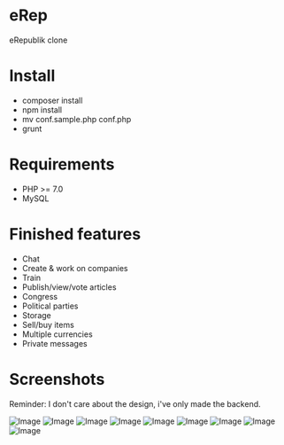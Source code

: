 # eRep
eRepublik clone

# Install
- composer install
- npm install
- mv conf.sample.php conf.php
- grunt

# Requirements
- PHP >= 7.0
- MySQL

# Finished features
- Chat
- Create & work on companies
- Train
- Publish/view/vote articles
- Congress
- Political parties
- Storage
- Sell/buy items
- Multiple currencies
- Private messages

# Screenshots

Reminder: I don't care about the design, i've only made the backend.

![Image](https://raw.githubusercontent.com/tetreum/erep/master/screenshots/1.jpg)
![Image](https://raw.githubusercontent.com/tetreum/erep/master/screenshots/2.jpg)
![Image](https://raw.githubusercontent.com/tetreum/erep/master/screenshots/3.jpg)
![Image](https://raw.githubusercontent.com/tetreum/erep/master/screenshots/4.jpg)
![Image](https://raw.githubusercontent.com/tetreum/erep/master/screenshots/5.jpg)
![Image](https://raw.githubusercontent.com/tetreum/erep/master/screenshots/6.jpg)
![Image](https://raw.githubusercontent.com/tetreum/erep/master/screenshots/7.jpg)
![Image](https://raw.githubusercontent.com/tetreum/erep/master/screenshots/8.jpg)
![Image](https://raw.githubusercontent.com/tetreum/erep/master/screenshots/9.jpg)
